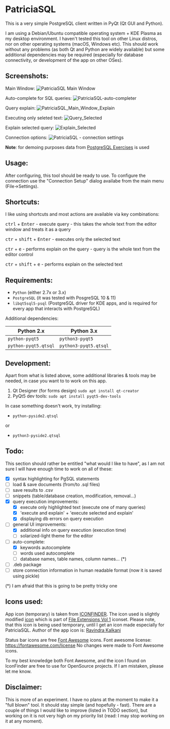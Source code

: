 PatriciaSQL
=============

This is a very simple PostgreSQL client written in PyQt (Qt GUI and Python). 

I am using a Debian/Ubuntu compatible operating system + KDE Plasma as my desktop environment. I haven't tested this tool on other Linux distros, nor on other operating systems (macOS, Windows etc). This should work without any problems (as both Qt and Python are widely available) but some additional dependencies may be required (especially for database connectivity, or development of the app on other OSes).


Screenshots:
------------

Main Window:
![PatriciaSQL Main Window](PatriciaSQL-main.png)

Auto-complete for SQL queries:
![PatriciaSQL-auto-completer](PatriciaSQL-auto-completer.png)

Query explain:
![PatriciaSQL_Main_Window_Explain](PatriciaSQL-main-explain.png)

Executing only seleted text:
![Query_Selected](PatriciaSQL-main-execute-selected.png)

Explain selected query:
![Explain_Selected](PatriciaSQL-main-explain-selected.png)

Connection options:
![PatriciaSQL - connection settings](PatriciaSQL-connection_settings.png)


**Note**: for demoing purposes data from [PostgreSQL Exercises](https://pgexercises.com/) is used

Usage:
------

After configuring, this tool should be ready to use. To configure the connection use the "Connection Setup" dialog availabe from the main menu (File->Settings).

Shortcuts:
----------
I like using shortcuts and most actions are available via key combinations:

<kbd>ctrl</kbd> + <kbd>Enter</kbd> - execute query - this takes the whole text from the editor window and treats it as a query

<kbd>ctr</kbd> + <kbd>shift</kbd> + <kbd>Enter</kbd> - executes only the selected text

<kbd>ctr</kbd> + <kbd>e</kbd> - performs explain on the query - query is the whole text from the editor control

<kbd>ctr</kbd> + <kbd>shift</kbd> + <kbd>e</kbd> - performs explain on the selected text



Requirements:
---------------

- `Python` (either 2.7x or 3.x)
- `PostgreSQL` (it was tested with PosgreSQL 10 & 11)
- `libqt5sql5-psql`  (PostgreSQL driver for KDE apps, and is required for every app that interacts with PostgreSQL)

Additional dependencies:

|Python 2.x | Python 3.x |
|-----------|------------|
| `python-pyqt5` | `python3-pyqt5` |
| `python-pyqt5.qtsql` | `python3-pyqt5.qtsql` |

Development:
--------------

Apart from what is listed above, some additional libraries & tools may be needed, in case you want to to work on this app.

1. Qt Designer (for forms design) `sudo apt install qt-creator`
2. PyQt5 dev tools: `sudo apt install pyqt5-dev-tools`

In case something doesn't work, try installing:
  * `python-pyside2.qtsql`
  
  or
  
  * `python3-pyside2.qtsql`

Todo:
------
This section should rather be entitled "what would I like to have", as I am not sure I will have enough time to work on all of these:

 - [x] syntax highlighting for PgSQL statements
 - [ ] load & save documents (from/to .sql files)
 - [ ] save results to .csv
 - [ ] snippets (table/database creation, modification, removal...)
 - [x] query execution improvements:
    - [x] execute only highlighted text (execute one of many queries)
    - [x] 'execute and explain' + 'execute selected and explain'
    - [x] displaying db errors on query execution
 - [ ] general UI improvements:
    - [x] additional info on query execution (execution time)
    - [ ] solarized-light theme for the editor
 - [ ] auto-complete:
    - [x] keywords autocomplete
    - [ ] words used autocomplete
    - [ ] database names, table names, column names... (*)
 - [ ] .deb package
 - [ ] store connection information in human readable format (now it is saved using pickle)
   
(*) I am afraid that this is going to be pretty tricky one


Icons used:
-----------

App icon (temporary) is taken from [ICONFINDER](https://www.iconfinder.com). The icon used is slightly modified [icon](https://www.iconfinder.com/icons/3876341/data_database_extension_file_sql_icon) which is part of [File Extensions Vol 1](https://www.iconfinder.com/iconsets/file-extension-vol-1) iconset.
Please note, that this icon is being used temporary, until I get an icon made especially for PatriciaSQL.
Author of the app icon is: [Ravindra Kalkani](https://www.iconfinder.com/UN-icon)

Status bar icons are free [Font Awesome](https://fontawesome.com/icons?d=gallery&m=free) icons.
Font awesome license: https://fontawesome.com/license
No changes were made to Font Awesome icons.

To my best knowledge both Font Awesome, and the icon I found on IconFinder are free to use for OpenSource projects. If I am mistaken, please let me know.

Disclaimer:
--------------
This is more of an experiment. I have no plans at the moment to make it a "full blown" tool. It should stay simple (and hopefully - fast). There are a couple of things I would like to improve (listed in TODO section), but working on it is not very high on my priority list (read: I may stop working on it at any moment).
